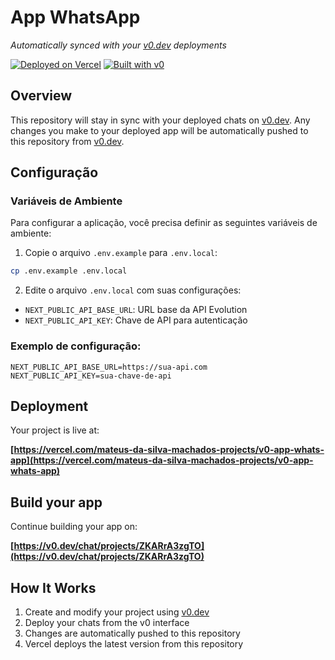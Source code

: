 # App WhatsApp

*Automatically synced with your [v0.dev](https://v0.dev) deployments*

[![Deployed on Vercel](https://img.shields.io/badge/Deployed%20on-Vercel-black?style=for-the-badge&logo=vercel)](https://vercel.com/mateus-da-silva-machados-projects/v0-app-whats-app)
[![Built with v0](https://img.shields.io/badge/Built%20with-v0.dev-black?style=for-the-badge)](https://v0.dev/chat/projects/ZKARrA3zgTO)

## Overview

This repository will stay in sync with your deployed chats on [v0.dev](https://v0.dev).
Any changes you make to your deployed app will be automatically pushed to this repository from [v0.dev](https://v0.dev).

## Configuração

### Variáveis de Ambiente

Para configurar a aplicação, você precisa definir as seguintes variáveis de ambiente:

1. Copie o arquivo `.env.example` para `.env.local`:
```bash
cp .env.example .env.local
```

2. Edite o arquivo `.env.local` com suas configurações:

- `NEXT_PUBLIC_API_BASE_URL`: URL base da API Evolution
- `NEXT_PUBLIC_API_KEY`: Chave de API para autenticação

### Exemplo de configuração:
```env
NEXT_PUBLIC_API_BASE_URL=https://sua-api.com
NEXT_PUBLIC_API_KEY=sua-chave-de-api
```

## Deployment

Your project is live at:

**[https://vercel.com/mateus-da-silva-machados-projects/v0-app-whats-app](https://vercel.com/mateus-da-silva-machados-projects/v0-app-whats-app)**

## Build your app

Continue building your app on:

**[https://v0.dev/chat/projects/ZKARrA3zgTO](https://v0.dev/chat/projects/ZKARrA3zgTO)**

## How It Works

1. Create and modify your project using [v0.dev](https://v0.dev)
2. Deploy your chats from the v0 interface
3. Changes are automatically pushed to this repository
4. Vercel deploys the latest version from this repository